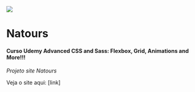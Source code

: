![](https://user-images.githubusercontent.com/54871018/94060474-0817b980-fdb2-11ea-97a3-3f6fe61d3926.png)
# Natours  
#### Curso Udemy Advanced CSS and Sass: Flexbox, Grid, Animations and More!!!
_Projeto site Natours_

Veja o site aqui: [link]
